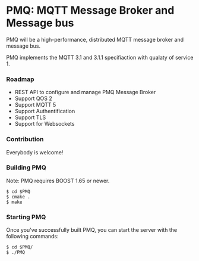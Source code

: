 # PMQ: MQTT Message Broker and Message bus


PMQ will be a high-performance, distributed MQTT message broker and message bus. 

PMQ implements the MQTT 3.1 and 3.1.1 specifiaction with qualaty of service 1.

### Roadmap
* REST API to configure and manage PMQ Message Broker
* Support QOS 2
* Support MQTT 5
* Support Authentification
* Support TLS
* Support for Websockets

### Contribution
Everybody is welcome!

### Building PMQ

Note: PMQ requires BOOST 1.65 or newer.


```shell
$ cd $PMQ
$ cmake .
$ make
```    

### Starting PMQ

Once you've successfully built PMQ, you can start the server with the following
commands:

```shell
$ cd $PMQ/
$ ./PMQ
```

